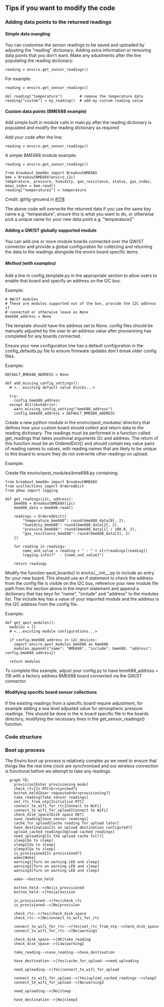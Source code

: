 
## Tips if you want to modify the code
### Adding data points to the returned readings
#### Simple data mangling
You can customise the sensor readings to be saved and uploaded by adjusting the "reading" dictionary; Adding extra information or removing data points that you don't want. Make any adustments after the line populating the reading dictionary:
```
reading = enviro.get_sensor_readings()
```

For example:
```
reading = enviro.get_sensor_readings()

del reading["temperature"]        # remove the temperature data
reading["custom"] = my_reading()  # add my custom reading value
```

#### Custom data points (BME688 example)
Add simple built in module calls in main.py after the reading dictionary is populated and modify the reading dictionary as required

Add your code after the line:
```
reading = enviro.get_sensor_readings()
```

A simple BME688 module example:
```
reading = enviro.get_sensor_readings()

from breakout_bme68x import BreakoutBME68X
bme = BreakoutBME68X(enviro.i2c)
temperature, pressure, humidity, gas_resistance, status, gas_index, meas_index = bme.read()
reading["temperature2"] = temperature
```
Credit: @hfg-gmuend in [#178](https://github.com/pimoroni/enviro/issues/178)
  
The above code will overwrite the returned data if you use the same key name e.g. "temperature", ensure this is what you want to do, or otherwise pick a unique name for your new data point e.g. "temperature2"

#### Adding a QW/ST globally supported module
You can add one or more module boards connected over the QW/ST connector and provide a global configuration for collecting and returning the data to the readings alongside the enviro board specific items.

##### Method (with examples)
Add a line in config_template.py in the appropriate section to allow users to enable that board and specify an address on the I2C bus.

Example:
```
# QW/ST modules
# These are modules supported out of the box, provide the I2C address if
# connected or otherwise leave as None
bme688_address = None
```

The template should have the address set to None, config files should be manually adjusted by the user to an address value after provisioning has completed for any boards connected.

Ensure your new configuration line has a default configuration in the config_defaults.py file to ensure firmware updates don't break older config files.

Example:
```
DEFAULT_BME688_ADDRESS = None

def add_missing_config_settings():
  # <...existing default value blocks...>

  try:
    config.bme688_address
  except AttributeError:
    warn_missing_config_setting("bme688_address")
    config.bme688_address = DEFAULT_BME688_ADDRESS
```

Create a new python module in the enviro/qwst_modules/ directory that defines how your custom board should collect and return data to the reading dictionary. The readings must be performed in a function called get_readings that takes positional arguments i2c and address. The return of this function must be an OrderedDict{} and should contain key value pairs of reading names to values, with reading names that are likely to be unique to this board to ensure they do not overwrite other readings on upload.

Example:

Create file enviro/qwst_modules/bme688.py containing:
```
from breakout_bme68x import BreakoutBME68X
from ucollections import OrderedDict
from phew import logging

def get_readings(i2c, address):
    bme688 = BreakoutBME68X(i2c)
    bme688_data = bme688.read()

    readings = OrderedDict({
        "temperature_bme688": round(bme688_data[0], 2),
        "humidity_bme688": round(bme688_data[2], 2),
        "pressure_bme688": round(bme688_data[1] / 100.0, 2),
        "gas_resistance_bme688": round(bme688_data[3], 2)
    })
    
    for reading in readings:
        name_and_value = reading + " : " + str(readings[reading])
        logging.info(f"  - {name_and_value}")    

    return readings
```

Modify the function qwst_boards() in enviro/\_\_init\_\_.py to include an entry for your new board. This should use an if statement to check the address from the config file is visible on the I2C bus, reference your new module file path from the section above in the import statement and append a dictionary that has keys for "name", "include" and "address" to the modules list. The include key has a value of your imported module and the address is the I2C address from the config file.

Example:
```
def get_qwst_modules():
  modules = []
  # <...existing module configurations...>

  if config.bme688_address in i2c_devices:
    import enviro.qwst_modules.bme688 as bme688
    modules.append({"name": "BME688", "include": bme688, "address": config.bme688_address})

  return modules
```

To complete this example, adjust your config.py to have bme688_address = 118 with a factory address BME688 board connected via the QW/ST connector.

#### Modifying specific board sensor collections
If the existing readings from a specific board require adjustment, for example adding a sea level adjusted value for atmospheric pressure readings. This should be done in the in board specific file in the boards directory, modifying the necessary lines in the get_sensor_readings() function.

### Code structure

### Boot up process

The Enviro boot up process is relatively complex as we need to ensure that things like the real time clock are synchronised and our wireless connection is functional before we attempt to take any readings.

```mermaid
  graph TD;
    provision[Enter provisioning mode]
    check_rtc{Is RTC<br>synched?}
    button_held{User requested<br>provisioning?}
    take_reading[Take sensor readings]
    set_rtc_from_ntp[Initialise RTC]
    connect_to_wifi_for_rtc[Connect to WiFi]
    connect_to_wifi_for_upload[Connect to WiFi]
    check_disk_space[Disk space OK?]
    save_reading[Save sensor readings]
    cache_for_upload[Cache reading for upload later]
    have_destination[Is an upload destination configured?]
    upload_cached_readings[Upload cached readings]
    need_uploading[Is the upload cache full?]
    sleep[Go to sleep]
    sleep2[Go to sleep]
    sleep3[Go to sleep]
    is_provisioned{Is provisioned?}
    wake[Wake]
    warning1[Turn on warning LED and sleep]
    warning2[Turn on warning LED and sleep]
    warning3[Turn on warning LED and sleep]

    wake-->button_held

    button_held-->|No|is_provisioned
    button_held-->|Yes|provision

    is_provisioned-->|Yes|check_rtc
    is_provisioned-->|No|provision

    check_rtc-->|Yes|check_disk_space
    check_rtc-->|No|connect_to_wifi_for_rtc

    connect_to_wifi_for_rtc-->|Yes|set_rtc_from_ntp-->check_disk_space
    connect_to_wifi_for_rtc-->|No|warning1

    check_disk_space-->|OK|take_reading
    check_disk_space-->|Low|warning2

    take_reading-->save_reading-->have_destination

    have_destination-->|Yes|cache_for_upload-->need_uploading

    need_uploading-->|Yes|connect_to_wifi_for_upload

    connect_to_wifi_for_upload-->|Yes|upload_cached_readings-->sleep2
    connect_to_wifi_for_upload-->|No|warning3

    need_uploading-->|No|sleep

    have_destination-->|No|sleep3

```
